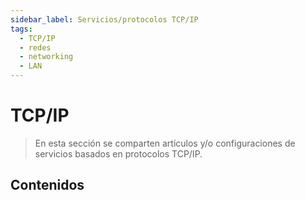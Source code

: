 ```yaml
---
sidebar_label: Servicios/protocolos TCP/IP
tags:
  - TCP/IP
  - redes
  - networking
  - LAN
---
```


# TCP/IP

> En esta sección se comparten artículos y/o configuraciones de servicios basados en protocolos TCP/IP.

## Contenidos

